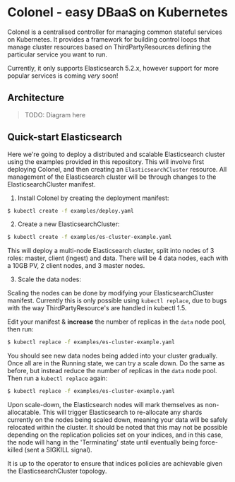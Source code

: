# Colonel - easy DBaaS on Kubernetes

Colonel is a centralised controller for managing common stateful services on Kubernetes.
It provides a framework for building control loops that manage cluster resources based on
ThirdPartyResources defining the particular service you want to run.

Currently, it only supports Elasticsearch 5.2.x, however support for more popular services
is coming _very_ soon!

## Architecture

> TODO: Diagram here

## Quick-start Elasticsearch

Here we're going to deploy a distributed and scalable Elasticsearch cluster using the examples
provided in this repository. This will involve first deploying Colonel, and then creating
an `ElasticsearchCluster` resource. All management of the Elasticsearch cluster will be through
changes to the ElasticsearchCluster manifest.

1) Install Colonel by creating the deployment manifest:

```bash
$ kubectl create -f examples/deploy.yaml
```

2) Create a new ElasticsearchCluster:

```bash
$ kubectl create -f examples/es-cluster-example.yaml
```

This will deploy a multi-node Elasticsearch cluster, split into nodes of 3 roles: master, client (ingest) and data.
There will be 4 data nodes, each with a 10GB PV, 2 client nodes, and 3 master nodes.

3) Scale the data nodes:

Scaling the nodes can be done by modifying your ElasticsearchCluster manifest. Currently this is only
possible using `kubectl replace`, due to bugs with the way ThirdPartyResource's are handled in kubectl 1.5.

Edit your manifest & **increase** the number of replicas in the `data` node pool, then run:

```bash
$ kubectl replace -f examples/es-cluster-example.yaml
```

You should see new data nodes being added into your cluster gradually. Once all are in the Running state, we can try
a scale down. Do the same as before, but instead reduce the number of replicas in the `data` node pool. Then run a
`kubectl replace` again:

```bash
$ kubectl replace -f examples/es-cluster-example.yaml
```

Upon scale-down, the Elasticsearch nodes will mark themselves as non-allocatable. This will trigger Elasticsearch to
re-allocate any shards currently on the nodes being scaled down, meaning your data will be safely relocated within the
cluster. It should be noted that this may not be possible depending on the replication policies set on your indices, and in
this case, the node will hang in the 'Terminating' state until eventually being force-killed (sent a SIGKILL signal).

It is up to the operator to ensure that indices policies are achievable given the ElasticsearchCluster topology.